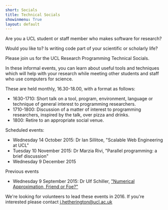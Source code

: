 ```yaml
---
short: Socials
title: Technical Socials
showinmenu: True
layout: default
---
```


Are you a UCL student or staff member who makes software for research?

Would you like to? Is writing code part of your scientific or scholarly life?

Please join us for the UCL Research Programming Technical Socials.

In these informal events, you can learn about useful tools and techniques which will help with your research
while meeting other students and staff who use computers for science.

These are held monthly, 16.30-18.00, with a format as follows:

* 1630-1710: Short talk on a tool, program, environment, language or technique of general interest to programming researchers.
* 1710-1800: Discussion of a matter of interest to programming researchers, inspired by the talk, over pizza and drinks.
* 1800:      Retire to an appropriate social venue.

Scheduled events:

* Wednesday 14 October 2015: Dr Ian Sillitoe, "Scalable Web Engineering at UCL"
* Tuesday 10 November 2015: Dr Marzia Rivi, "Parallel programming: a brief discussion"
* Wednesday 9 December 2015

Previous events

* Wednesday 9 September 2015: Dr Ulf Schiller, ["Numerical Approximation, Friend or Foe?"](./socials-20150909-uschille.pdf)

We're looking for volunteers to lead these events in 2016. 
If you're interested please contact j.hetherington@ucl.ac.uk

